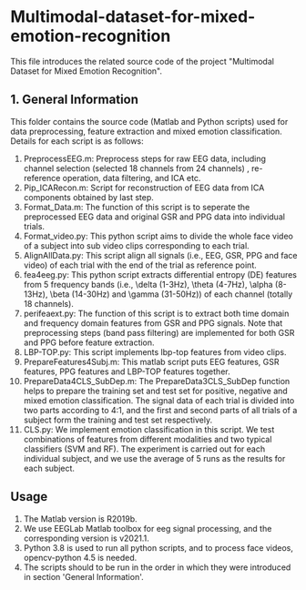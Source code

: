 # Multimodal-dataset-for-mixed-emotion-recognition
This file introduces the related source code of the project "Multimodal Dataset for Mixed Emotion Recognition".

## 1. General Information
This folder contains the source code (Matlab and Python scripts) used for data preprocessing, feature extraction and mixed emotion classification. Details for each script is as follows:
1. PreprocessEEG.m: Preprocess steps for raw EEG data, including channel selection (selected 18 channels from 24 channels) , re-reference operation, data filtering, and ICA etc.
2. Pip_ICARecon.m: Script for reconstruction of EEG data from ICA components obtained by last step.
3. Format_Data.m: The function of this script is to seperate the preprocessed  EEG data and original GSR and PPG data into individual trials. 
4. Format_video.py: This python script aims to divide the whole face video of a subject into sub video clips corresponding to each trial.
5. AlignAllData.py: This script align all signals (i.e., EEG, GSR, PPG and face video) of each trial with the end of the trial as reference point.
6. fea4eeg.py: This python script extracts differential entropy (DE) features from 5 frequency bands (i.e., \delta (1-3Hz), \theta (4-7Hz), \alpha (8-13Hz), \beta (14-30Hz) and \gamma (31-50Hz)) of each channel (totally 18 channels).
7. perifeaext.py: The function of this script is to extract both time domain and frequency domain features from GSR and PPG signals. Note that preprocessing steps (band pass filtering) are implemented for both GSR and PPG before feature extraction.
8. LBP-TOP.py: This script implements lbp-top features from video clips.
9. PrepareFeatures4Subj.m: This matlab script puts EEG features, GSR features, PPG features and LBP-TOP features together.
10. PrepareData4CLS_SubDep.m: The PrepareData3CLS_SubDep function helps to prepare the training set and test set for positive, negative and mixed emotion classification. The signal data of each trial is divided into two parts according to 4:1, and the first and second parts of all trials of a subject form the training and test set respectively. 
11. CLS.py: We implement emotion classification in this script. We test combinations of features from different modalities and two typical classifiers (SVM and RF). The experiment is carried out for each individual subject, and we use the average of 5 runs as the results for each subject. 
 

## Usage
1. The Matlab version is R2019b.
2. We use EEGLab Matlab toolbox for eeg signal processing, and the corresponding version is v2021.1.
3. Python 3.8 is used to run all python scripts, and to process face videos, opencv-python 4.5 is needed.
4. The scripts should to be run in the order in which they were introduced in section 'General Information'.

